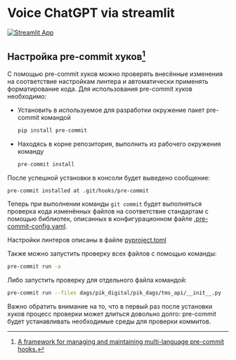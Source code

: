 # Voice ChatGPT via streamlit

[![Streamlit App](https://static.streamlit.io/badges/streamlit_badge_black_white.svg)](https://ai-talks.streamlit.app)

## Настройка pre-commit хуков[^1]

С помощью pre-commit хуков можно проверять внесённые изменения на соответствие настройкам линтера и автоматически
применять форматирование кода.
Для использования pre-commit хуков необходимо:

- Установить в используемое для разработки окружение пакет pre-commit командой
  ```py
  pip install pre-commit
  ```
- Находясь в корне репозитория, выполнить из рабочего окружения команду
  ```py
  pre-commit install
  ```

После успешной установки в консоли будет выведено сообщение:

```sh
pre-commit installed at .git/hooks/pre-commit
```

Теперь при выполнении команды `git commit` будет выполняться проверка кода изменённых файлов на соответствие стандартам
с помощью библиотек, описанных в конфигурационном файле [.pre-commit-config.yaml](.pre-commit-config.yaml).

Настройки линтеров описаны в файле [pyproject.toml](pyproject.toml)

Также можно запустить проверку всех файлов с помощью команды:

```bash
pre-commit run -a
```

Либо запустить проверку для отдельного файла командой:

```bash
pre-commit run --files dags/pik_digital/pik_dags/tms_api/__init__.py
```

Важно обратить внимание на то, что в первый раз после установки хуков процесс проверки может длиться довольно долго:
pre-commit будет устанавливать необходимые среды для проверки коммитов.

[^1]: [A framework for managing and maintaining multi-language pre-commit hooks.](https://pre-commit.com/)
